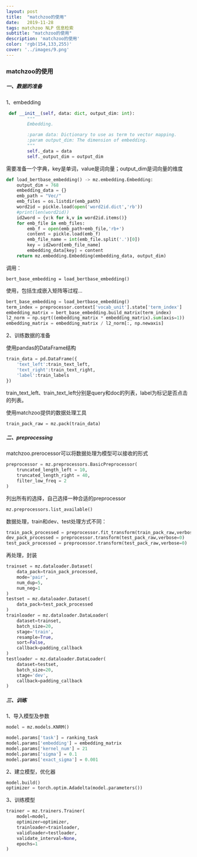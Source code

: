 ```yaml
---
layout: post
title:  "matchzoo的使用"
date:   2019-11-28
tags: matchzoo NLP 信息检索
subtitle: "matchzoo的使用"
description: 'matchzoo的使用'
color: 'rgb(154,133,255)'
cover: '../images/9.png'
---
```




<h3>matchzoo的使用</h3>
<h5>一、数据的准备</h5>

1、embedding

```python
 def __init__(self, data: dict, output_dim: int):
        """
        Embedding.

        :param data: Dictionary to use as term to vector mapping.
        :param output_dim: The dimension of embedding.
        """
        self._data = data
        self._output_dim = output_dim
```

需要准备一个字典，key是单词，value是词向量；output_dim是词向量的维度

```python
def load_bertbase_embedding() -> mz.embedding.Embedding:
    output_dim = 768
    embedding_data = {}
    emb_path = "Vec/"
    emb_files = os.listdir(emb_path)
    word2id = pickle.load(open('word2id.dict','rb'))
    #print(len(word2id))
    id2word = {v:k for k,v in word2id.items()}
    for emb_file in emb_files:
        emb_f = open(emb_path+emb_file,'rb+')
        content = pickle.load(emb_f)
        emb_file_name = int(emb_file.split('.')[0])
        key = id2word[emb_file_name]
        embedding_data[key] = content
    return mz.embedding.Embedding(embedding_data, output_dim)
```

调用：

```
bert_base_embedding = load_bertbase_embedding()
```

使用，包括生成嵌入矩阵等过程...

```python
bert_base_embedding = load_bertbase_embedding()
term_index = preprocessor.context['vocab_unit'].state['term_index']
embedding_matrix = bert_base_embedding.build_matrix(term_index)
l2_norm = np.sqrt((embedding_matrix * embedding_matrix).sum(axis=1))
embedding_matrix = embedding_matrix / l2_norm[:, np.newaxis]
```



2、训练数据的准备

使用pandas的DataFrame结构

```python
train_data = pd.DataFrame({
    'text_left':train_text_left,
    'text_right':train_text_right,
    'label':train_labels
})
```



train_text_left、train_text_left分别是query和doc的列表，label为标记是否点击的列表。

使用matchzoo提供的数据处理工具

```python
train_pack_raw = mz.pack(train_data)
```



<h5>二、preprocessing</h5>
matchzoo.prerocessor可以将数据处理为模型可以接收的形式

```python
preprocessor = mz.preprocessors.BasicPreprocessor(
    truncated_length_left = 10,
    truncated_length_right = 40,
    filter_low_freq = 2
)
```

列出所有的选择，自己选择一种合适的preprocessor

```python
mz.preprocessors.list_available()
```

数据处理，train和dev、test处理方式不同：

```python
train_pack_processed = preprocessor.fit_transform(train_pack_raw,verbose=0)
dev_pack_processed = preprocessor.transform(test_pack_raw,verbose=0)
test_pack_processed = preprocessor.transform(test_pack_raw,verbose=0)
```

再处理，封装

```python
trainset = mz.dataloader.Dataset(
    data_pack=train_pack_processed,
    mode='pair',
    num_dup=5,
    num_neg=1
)
testset = mz.dataloader.Dataset(
    data_pack=test_pack_processed
)
trainloader = mz.dataloader.DataLoader(
    dataset=trainset,
    batch_size=20,
    stage='train',
    resample=True,
    sort=False,
    callback=padding_callback
)
testloader = mz.dataloader.DataLoader(
    dataset=testset,
    batch_size=20,
    stage='dev',
    callback=padding_callback
)
```



<h5>三、训练</h5>
1、导入模型及参数

```python
model = mz.models.KNRM()

model.params['task'] = ranking_task
model.params['embedding'] = embedding_matrix
model.params['kernel_num'] = 21
model.params['sigma'] = 0.1
model.params['exact_sigma'] = 0.001

```

2、建立模型，优化器

```python
model.build()
optimizer = torch.optim.Adadelta(model.parameters())
```

3、训练模型

```python
trainer = mz.trainers.Trainer(
    model=model,
    optimizer=optimizer,
    trainloader=trainloader,
    validloader=testloader,
    validate_interval=None,
    epochs=1
)
```

